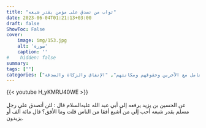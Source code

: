 ```yaml
---
title: "ثواب من تصدق على مؤمن بقدر شبعه"
date: 2023-06-04T01:21:13+03:00
draft: false
ShowToc: False
cover:
    image: img/153.jpg
    alt: 'صورة'
    caption: ''
#    hidden: false
summary: 
tags: [""]
categories: ["التعامل مع الآخرين وحقوقهم ومكانتهم", "الإنفاق والزكاة والصدقة"]
---
```

{{< youtube H_yKMRU40WE >}}  
 <br>
عن الحسين بن يزيد يرفعه إلى أبي عبد الله عليه‌السلام قال :
لئن أتصدق على رجل مسلم بقدر شبعه أحب إلي من أشبع أفقا من
الناس قلت وما الأفق؟ قال مائة ألف أو يزيدون.

